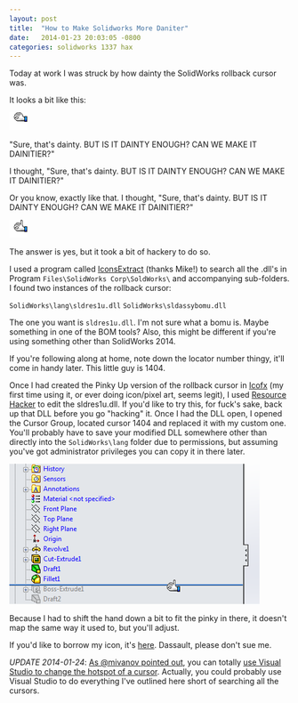 ```yaml
---
layout: post
title:  "How to Make Solidworks More Daniter"
date:   2014-01-23 20:03:05 -0800
categories: solidworks 1337 hax
---
```

Today at work I was struck by how dainty the SolidWorks rollback cursor was.

It looks a bit like this:

![roll back tool](/images/solidworks/rollback.png)

"Sure, that's dainty. BUT IS IT DAINTY ENOUGH? CAN WE MAKE IT DAINITIER?"

I thought, "Sure, that's dainty. BUT IS IT DAINTY ENOUGH? CAN WE MAKE IT DAINITIER?"

Or you know, exactly like that. I thought, "Sure, that's dainty. BUT IS IT DAINTY ENOUGH? CAN WE MAKE IT DAINITIER?"

![dainty as fuck](/images/solidworks/pinky-up.png)

The answer is yes, but it took a bit of hackery to do so.

I used a program called [IconsExtract](http://www.nirsoft.net/utils/iconsext.html) (thanks Mike!) to search all the .dll's in Program `Files\SolidWorks Corp\SoldWorks\` and accompanying sub-folders. I found two instances of the rollback cursor:

`SolidWorks\lang\sldres1u.dll`
`SolidWorks\sldassybomu.dll`

The one you want is `sldres1u.dll`. I'm not sure what a bomu is. Maybe something in one of the BOM tools? Also, this might be different if you're using something other than SolidWorks 2014.

If you're following along at home, note down the locator number thingy, it'll come in handy later. This little guy is 1404.

Once I had created the Pinky Up version of the rollback cursor in [Icofx](http://icofx.ro/) (my first time using it, or ever doing icon/pixel art, seems legit), I used [Resource Hacker](http://www.angusj.com/resourcehacker/) to edit the sldres1u.dll. If you'd like to try this, for fuck's sake, back up that DLL before you go "hacking" it. Once I had the DLL open, I opened the Cursor Group, located cursor 1404 and replaced it with my custom  one. You'll probably have to save your modified DLL somewhere other than directly into the `SolidWorks\lang` folder due to permissions, but assuming you've got administrator privileges you can copy it in there later.

![final result](/images/solidworks/final-result.png)

Because I had to shift the hand down a bit to fit the pinky in there, it doesn't map the same way it used to, but you'll adjust.

If you'd like to borrow my icon, it's [here](/images/solidworks/dainty.cur). Dassault, please don't sue me.

*UPDATE 2014-01-24*: [As @mivanov pointed out](https://twitter.com/mivanov/status/426755134039683072), you can totally [use Visual Studio to change the hotspot of a cursor](http://msdn.microsoft.com/en-us/library/0b1674x8.aspx). Actually, you could probably use Visual Studio to do everything I've outlined here short of searching all the cursors.